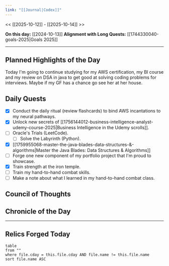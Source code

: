 ```yaml
---
link: "[[Journal|Codex]]"
---
```

<< [[2025-10-12]] - [[2025-10-14]] >>

**On this day:** [[2024-10-13]]
**Alignment with Long Quests:** [[1744330040-goals-2025|Goals 2025]]

---
## Planned Highlights of the Day
Today I'm going to continue studying for my AWS certification, my BI course and my review on DSA in java to get good at solving coding problems for interviews. Maybe if my GF has a chance go see her at her house.

## Daily Quests
- [x] Conduct the daily ritual (review flashcards) to bind AWS incantations to my neural pathways.
- [x] Unlock new secrets of [[1756144012-business-intelligence-analyst-udemy-course-2025|Business Intelligence in the Udemy scrolls]].
- [ ] Oracle's Trials (LeetCode).
	- [ ] Solve the Labyrinth (Python).
- [x] [[1759955068-master-the-java-blades-data-structures-&-algorithms|Master the Java Blades: Data Structures & Algorithms]]
- [ ] Forge one new component of my portfolio project that I'm proud to showcase.
- [x] Train strength at the iron temple.
- [ ] Train my hand-to-hand combat skills.
- [ ] Make a note about what I learned in my hand-to-hand combat class.

## Council of Thoughts


## Chronicle of the Day


---
## Relics Forged Today
```dataview
table
from ""
where file.cday = this.file.cday AND file.name != this.file.name
sort file.name ASC
```

